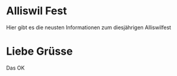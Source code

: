 Alliswil Fest
====
Hier gibt es die neusten Informationen zum diesjährigen Alliswilfest

Liebe Grüsse
=
Das OK

